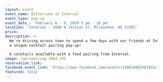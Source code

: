 ```yaml
---
layout: event
event_name: Bittercube at Interval
event_type: pop-up
event_date_: 'February 6 - 9, 2019 5 pm - 10 pm'
location: 'Interval - 1600 N Jackson St, Milwaukee, WI 53202'
price:
description: >-
  We're driving across town to spend a few days with our friends at Interval for
  a unique cocktail pairing pop-up!

  6 cocktails available with a food pairing from Interval.
image: /uploads/img-3864.JPG
reservation_link:
facebook-event_link: 'https://www.facebook.com/events/316016982361015/'
featured: false
---
```


